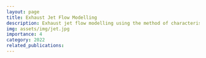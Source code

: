 ```yaml
---
layout: page
title: Exhaust Jet Flow Modelling
description: Exhaust jet flow modelling using the method of characteristics for the Gas Dynamics course from the TU Delft.
img: assets/img/jet.jpg
importance: 4
category: 2022
related_publications:
---
```




<object data="{{ site.url }}{{ site.baseurl }}/assets/pdf/GDT2.pdf" width="1000" height="1000" type="application/pdf"></object>
